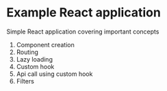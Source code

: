 # Example React application
Simple React application covering important concepts

1. Component creation
2. Routing
3. Lazy loading
4. Custom hook
5. Api call using custom hook
6. Filters

